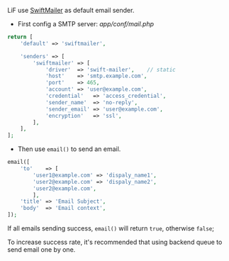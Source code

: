 LiF use [SwiftMailer](https://github.com/swiftmailer/swiftmailer) as default email sender.

- First config a SMTP server: _app/conf/mail.php_

``` php
return [
    'default' => 'swiftmailer',

    'senders' => [
        'swiftmailer' => [
            'driver'  => 'swift-mailer',    // static
            'host'    => 'smtp.example.com',
            'port'    => 465,
            'account' => 'user@example.com',
            'credential'   => 'access_credential',
            'sender_name'  => 'no-reply',
            'sender_email' => 'user@example.com',
            'encryption'   => 'ssl',
        ],
    ],
];

```

- Then use `email()` to send an email.

``` php
email([
    'to'    => [
        'user1@example.com' => 'dispaly_name1',
        'user2@example.com' => 'dispaly_name2',
        'user2@example.com',
        ],
    'title' => 'Email Subject',
    'body'  => 'Email context',
]);
```

If all emails sending success, `email()` will return `true`, otherwise `false`;

To increase success rate, it's recommended that using backend queue to send email one by one.
